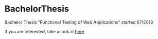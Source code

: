 BachelorThesis
==============
Bachelor Thesis "Functional Testing of Web Appilcations"
started 07/2013


If you are interested, take a look at [here](thesis.pdf)

